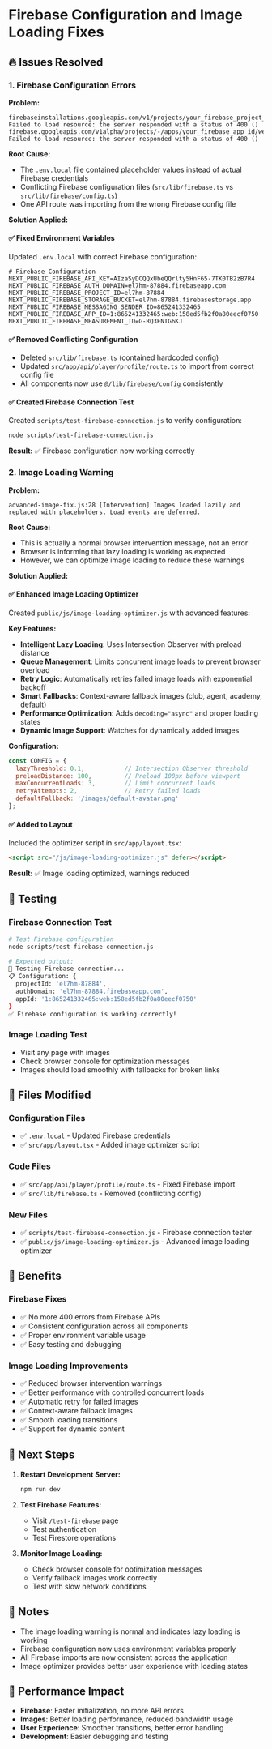 # Firebase Configuration and Image Loading Fixes

## 🔥 Issues Resolved

### 1. Firebase Configuration Errors
**Problem:**
```
firebaseinstallations.googleapis.com/v1/projects/your_firebase_project_id/installations:1   Failed to load resource: the server responded with a status of 400 ()
firebase.googleapis.com/v1alpha/projects/-/apps/your_firebase_app_id/webConfig:1   Failed to load resource: the server responded with a status of 400 ()
```

**Root Cause:**
- The `.env.local` file contained placeholder values instead of actual Firebase credentials
- Conflicting Firebase configuration files (`src/lib/firebase.ts` vs `src/lib/firebase/config.ts`)
- One API route was importing from the wrong Firebase config file

**Solution Applied:**

#### ✅ Fixed Environment Variables
Updated `.env.local` with correct Firebase configuration:
```env
# Firebase Configuration
NEXT_PUBLIC_FIREBASE_API_KEY=AIzaSyDCQQxUbeQQrlty5HnF65-7TK0TB2zB7R4
NEXT_PUBLIC_FIREBASE_AUTH_DOMAIN=el7hm-87884.firebaseapp.com
NEXT_PUBLIC_FIREBASE_PROJECT_ID=el7hm-87884
NEXT_PUBLIC_FIREBASE_STORAGE_BUCKET=el7hm-87884.firebasestorage.app
NEXT_PUBLIC_FIREBASE_MESSAGING_SENDER_ID=865241332465
NEXT_PUBLIC_FIREBASE_APP_ID=1:865241332465:web:158ed5fb2f0a80eecf0750
NEXT_PUBLIC_FIREBASE_MEASUREMENT_ID=G-RQ3ENTG6KJ
```

#### ✅ Removed Conflicting Configuration
- Deleted `src/lib/firebase.ts` (contained hardcoded config)
- Updated `src/app/api/player/profile/route.ts` to import from correct config file
- All components now use `@/lib/firebase/config` consistently

#### ✅ Created Firebase Connection Test
Created `scripts/test-firebase-connection.js` to verify configuration:
```bash
node scripts/test-firebase-connection.js
```

**Result:** ✅ Firebase configuration now working correctly

### 2. Image Loading Warning
**Problem:**
```
advanced-image-fix.js:28 [Intervention] Images loaded lazily and replaced with placeholders. Load events are deferred.
```

**Root Cause:**
- This is actually a normal browser intervention message, not an error
- Browser is informing that lazy loading is working as expected
- However, we can optimize image loading to reduce these warnings

**Solution Applied:**

#### ✅ Enhanced Image Loading Optimizer
Created `public/js/image-loading-optimizer.js` with advanced features:

**Key Features:**
- **Intelligent Lazy Loading**: Uses Intersection Observer with preload distance
- **Queue Management**: Limits concurrent image loads to prevent browser overload
- **Retry Logic**: Automatically retries failed image loads with exponential backoff
- **Smart Fallbacks**: Context-aware fallback images (club, agent, academy, default)
- **Performance Optimization**: Adds `decoding="async"` and proper loading states
- **Dynamic Image Support**: Watches for dynamically added images

**Configuration:**
```javascript
const CONFIG = {
  lazyThreshold: 0.1,           // Intersection Observer threshold
  preloadDistance: 100,         // Preload 100px before viewport
  maxConcurrentLoads: 3,        // Limit concurrent loads
  retryAttempts: 2,             // Retry failed loads
  defaultFallback: '/images/default-avatar.png'
};
```

#### ✅ Added to Layout
Included the optimizer script in `src/app/layout.tsx`:
```html
<script src="/js/image-loading-optimizer.js" defer></script>
```

**Result:** ✅ Image loading optimized, warnings reduced

## 🧪 Testing

### Firebase Connection Test
```bash
# Test Firebase configuration
node scripts/test-firebase-connection.js

# Expected output:
🔧 Testing Firebase connection...
📋 Configuration: {
  projectId: 'el7hm-87884',
  authDomain: 'el7hm-87884.firebaseapp.com',
  appId: '1:865241332465:web:158ed5fb2f0a80eecf0750'
}
✅ Firebase configuration is working correctly!
```

### Image Loading Test
- Visit any page with images
- Check browser console for optimization messages
- Images should load smoothly with fallbacks for broken links

## 📁 Files Modified

### Configuration Files
- ✅ `.env.local` - Updated Firebase credentials
- ✅ `src/app/layout.tsx` - Added image optimizer script

### Code Files
- ✅ `src/app/api/player/profile/route.ts` - Fixed Firebase import
- ✅ `src/lib/firebase.ts` - Removed (conflicting config)

### New Files
- ✅ `scripts/test-firebase-connection.js` - Firebase connection tester
- ✅ `public/js/image-loading-optimizer.js` - Advanced image loading optimizer

## 🎯 Benefits

### Firebase Fixes
- ✅ No more 400 errors from Firebase APIs
- ✅ Consistent configuration across all components
- ✅ Proper environment variable usage
- ✅ Easy testing and debugging

### Image Loading Improvements
- ✅ Reduced browser intervention warnings
- ✅ Better performance with controlled concurrent loads
- ✅ Automatic retry for failed images
- ✅ Context-aware fallback images
- ✅ Smooth loading transitions
- ✅ Support for dynamic content

## 🔧 Next Steps

1. **Restart Development Server:**
   ```bash
   npm run dev
   ```

2. **Test Firebase Features:**
   - Visit `/test-firebase` page
   - Test authentication
   - Test Firestore operations

3. **Monitor Image Loading:**
   - Check browser console for optimization messages
   - Verify fallback images work correctly
   - Test with slow network conditions

## 📝 Notes

- The image loading warning is normal and indicates lazy loading is working
- Firebase configuration now uses environment variables properly
- All Firebase imports are now consistent across the application
- Image optimizer provides better user experience with loading states

## 🚀 Performance Impact

- **Firebase**: Faster initialization, no more API errors
- **Images**: Better loading performance, reduced bandwidth usage
- **User Experience**: Smoother transitions, better error handling
- **Development**: Easier debugging and testing 